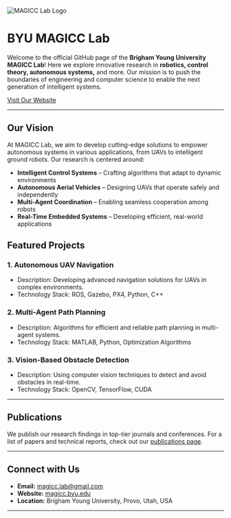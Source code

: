 ![MAGICC Lab Logo](https://brightspotcdn.byu.edu/33/d8/2c1ad51c4febb2e4e1951c973bca/logo.svg)

# BYU MAGICC Lab 

Welcome to the official GitHub page of the **Brigham Young University MAGICC Lab**! Here we explore innovative research in **robotics, control theory, autonomous systems,** and more. Our mission is to push the boundaries of engineering and computer science to enable the next generation of intelligent systems.

[Visit Our Website](https://magicc.byu.edu/)

---

## Our Vision

At MAGICC Lab, we aim to develop cutting-edge solutions to empower autonomous systems in various applications, from UAVs to intelligent ground robots. Our research is centered around:

- **Intelligent Control Systems** – Crafting algorithms that adapt to dynamic environments
- **Autonomous Aerial Vehicles** – Designing UAVs that operate safely and independently
- **Multi-Agent Coordination** – Enabling seamless cooperation among robots
- **Real-Time Embedded Systems** – Developing efficient, real-world applications

## Featured Projects

### 1. **Autonomous UAV Navigation**
   - Description: Developing advanced navigation solutions for UAVs in complex environments.
   - Technology Stack: ROS, Gazebo, PX4, Python, C++
   
### 2. **Multi-Agent Path Planning**
   - Description: Algorithms for efficient and reliable path planning in multi-agent systems.
   - Technology Stack: MATLAB, Python, Optimization Algorithms

### 3. **Vision-Based Obstacle Detection**
   - Description: Using computer vision techniques to detect and avoid obstacles in real-time.
   - Technology Stack: OpenCV, TensorFlow, CUDA

---

## Publications

We publish our research findings in top-tier journals and conferences. For a list of papers and technical reports, check out our [publications page](https://magicc.byu.edu/publications).

---

## Connect with Us

- **Email:** [magicc.lab@gmail.com](mailto:contact@magicc.lab@gmail.com)
- **Website:** [magicc.byu.edu](https://magicc.byu.edu/)
- **Location:** Brigham Young University, Provo, Utah, USA

---
